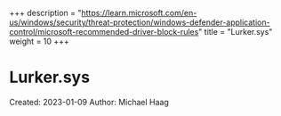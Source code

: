 +++
description = "https://learn.microsoft.com/en-us/windows/security/threat-protection/windows-defender-application-control/microsoft-recommended-driver-block-rules"
title = "Lurker.sys"
weight = 10
+++

# Lurker.sys

Created: 2023-01-09
Author: Michael Haag


